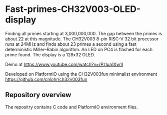 # Fast-primes-CH32V003-OLED-display
Finding all primes starting at 3,000,000,000. The gap between the primes is about 22 at this magnitude. The CH32V003 8-pin RISC-V 32 bit processor runs at 24MHz and finds about 23 primes a second using a fast deterministic Miller–Rabin algorithm. An LED on PC4 is flashed for each prime found.
The display is a 128x32 OLED.

Demo at https://www.youtube.com/watch?v=rPzlua1Xw1I

Developed on PlatformIO using the CH32V003fun minimalist environment https://github.com/cnlohr/ch32v003fun

## Repository overview
The repositry contains C code and PlatformIO environment files.
